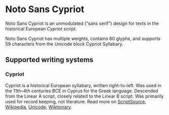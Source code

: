
# Noto Sans Cypriot

Noto Sans Cypriot is an unmodulated (“sans serif”) design for texts in the historical European _Cypriot_ script. 

Noto Sans Cypriot has multiple weights, contains 60 glyphs, and supports 59 characters from the Unicode block Cypriot Syllabary.


## Supported writing systems


### Cypriot

Cypriot is a historical European syllabary, written right-to-left. Was used in the 11th–4th centuries BCE in Cyprus for the Greek language. Descended from the Linear A script, closely related to the Linear B script. Was primarily used for record keeping, not literature. Read more on [ScriptSource](https://scriptsource.org/scr/Cprt), [Wikipedia](https://en.wikipedia.org/wiki/ISO_15924:Cprt), [Unicode](https://www.unicode.org/versions/Unicode13.0.0/ch08.pdf#G26417), [Wiktionary](https://en.wiktionary.org/wiki/Category:Cypriot_script).


